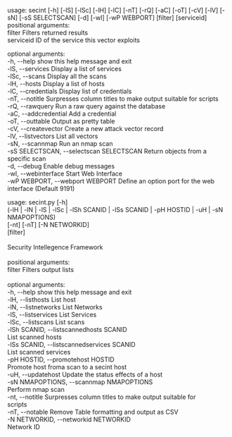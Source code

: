 usage: secint [-h] [-lS] [-lSc] [-lH] [-lC] [-nT] [-rQ] [-aC] [-oT] [-cV] [-lV] [-sN] [-sS SELECTSCAN] [-d] [-wI] [-wP WEBPORT] [filter] [serviceid]
<br>
positional arguments: <br>
  filter                Filters returned results <br>
  serviceid             ID of the service this vector exploits  <br>

optional arguments:  <br>
  -h, --help            show this help message and exit  <br>
  -lS, --services       Display a list of services  <br>
  -lSc, --scans         Display all the scans  <br>
  -lH, --hosts          Display a list of hosts  <br>
  -lC, --credentials    Display list of credentials  <br>
  -nT, --notitle        Surpresses column titles to make output suitable for scripts  <br>
  -rQ, --rawquery       Run a raw query against the database  <br>
  -aC, --addcredential  Add a credential  <br>
  -oT, --outtable       Output as pretty table  <br>
  -cV, --createvector   Create a new attack vector record  <br>
  -lV, --listvectors    List all vectors  <br>
  -sN, --scannmap       Run an nmap scan  <br>
  -sS SELECTSCAN, --selectscan SELECTSCAN Return objects from a specific scan  <br>
  -d, --debug           Enable debug messages  <br>
  -wI, --webinterface   Start Web Interface <br>
  -wP WEBPORT, --webport WEBPORT Define an option port for the web interface (Default 9191) <br>

usage: secint.py [-h] <br>
                 (-lH | -lN | -lS | -lSc | -lSh SCANID | -lSs SCANID | -pH HOSTID | -uH | -sN NMAPOPTIONS) <br>
                 [-nt] [-nT] [-N NETWORKID] <br>
                 [filter] <br>
<br>
Security Intellegence Framework <br>
<br>
positional arguments: <br>
  filter                Filters output lists <br>
<br>
optional arguments: <br>
  -h, --help            show this help message and exit <br>
  -lH, --listhosts      List host <br>
  -lN, --listnetworks   List Networks <br>
  -lS, --listservices   List Services <br>
  -lSc, --listscans     List scans <br>
  -lSh SCANID, --listscannedhosts SCANID <br>
                        List scanned hosts <br>
  -lSs SCANID, --listscannedservices SCANID <br>
                        List scanned services <br>
  -pH HOSTID, --promotehost HOSTID <br>
                        Promote host froma scan to a secint host <br>
  -uH, --updatehost     Update the status effects of a host <br>
  -sN NMAPOPTIONS, --scannmap NMAPOPTIONS <br>
                        Perform nmap scan <br>
  -nt, --notitle        Surpresses column titles to make output suitable for <br>
                        scripts <br>
  -nT, --notable        Remove Table formatting and output as CSV <br>
  -N NETWORKID, --networkid NETWORKID <br>
                        Network ID <br>

